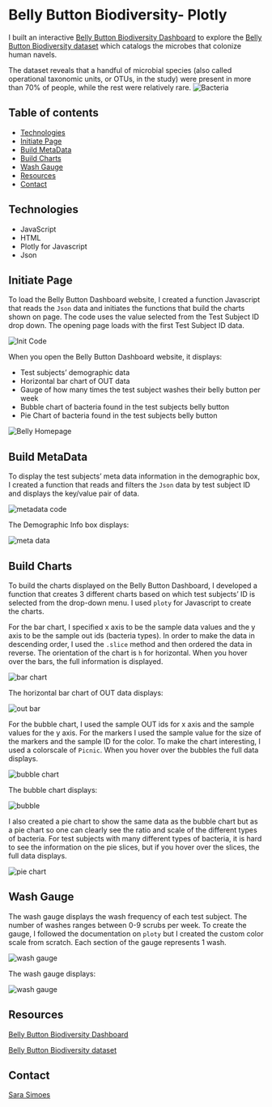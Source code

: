 # Belly Button Biodiversity- Plotly

I built an interactive [Belly Button Biodiversity Dashboard](https://ssimoes48.github.io/Biodiversity-Plotly/) to explore the [Belly Button Biodiversity dataset](http://robdunnlab.com/projects/belly-button-biodiversity/) which catalogs the microbes that colonize human navels.

The dataset reveals that a handful of microbial species (also called operational taxonomic units, or OTUs, in the study) were present in more than 70% of people, while the rest were relatively rare.
![Bacteria](Images/bacteria.png)

## Table of contents
* [Technologies](#technologies) 
* [Initiate Page](#initiate-page)
* [Build MetaData](build-metadata)
* [Build Charts](#build-charts)
* [Wash Gauge](#wash-gauge)
* [Resources](#resources)
* [Contact](#contact)

## Technologies 
* JavaScript
* HTML
* Plotly for Javascript
* Json

## Initiate Page 

To load the Belly Button Dashboard website, I created a function Javascript that reads the `Json` data and initiates the functions that build the charts shown on page. The code uses the value selected from the Test Subject ID drop down. The opening page loads with the first Test Subject ID data. 

![Init Code](Images/init_code.PNG)

When you open the Belly Button Dashboard website, it displays: 

* Test subjects’ demographic data
* Horizontal bar chart of OUT data 
* Gauge of how many times the test subject washes their belly button per week
* Bubble chart of bacteria found in the test subjects belly button
* Pie Chart of bacteria found in the test subjects belly button 

![Belly Homepage](Images/belly_homepage.PNG)

## Build MetaData

To display the test subjects’ meta data information in the demographic box, I created a function that reads and filters the `Json` data by test subject ID and displays the key/value pair of data. 

![metadata code](Images/metadata_code.PNG)

The Demographic Info box displays:

![meta data](Images/meta_data.PNG)

## Build Charts

To build the charts displayed on the Belly Button Dashboard, I developed a function that creates 3 different charts based on which test subjects’ ID is selected from the drop-down menu. I used `ploty` for Javascript to create the charts. 

For the bar chart, I specified x axis to be the sample data values and the y axis to be the sample out ids (bacteria types). In order to make the data in descending order, I used the `.slice` method and then ordered the data in reverse. The orientation of the chart is `h` for horizontal. When you hover over the bars, the full information is displayed. 

![bar chart ](Images/bar_chart.PNG)

The horizontal bar chart of OUT data displays: 

![out bar](Images/otu_bar.PNG)

For the bubble chart, I used the sample OUT ids for x axis and the sample values for the y axis. For the markers I used the sample value for the size of the markers and the sample ID for the color. To make the chart interesting, I used a colorscale of `Picnic`. When you hover over the bubbles the full data displays. 

![bubble chart ](Images/bubble_chart.PNG)

The bubble chart displays:

![bubble](Images/bubble.PNG)

I also created a pie chart to show the same data as the bubble chart but as a pie chart so one can clearly see the ratio and scale of the different types of bacteria. For test subjects with many different types of bacteria, it is hard to see the information on the pie slices, but if you hover over the slices, the full data displays. 

![pie chart](Images/pie.PNG)

## Wash Gauge 

The wash gauge displays the wash frequency of each test subject. The number of washes ranges between 0-9 scrubs per week. To create the gauge, I followed the documentation on `ploty` but I created the custom color scale from scratch. Each section of the gauge represents 1 wash.
 
![wash gauge](Images/guage_code.PNG)

The wash gauge displays: 

![wash gauge](Images/wash_gauge.PNG)

## Resources 

[Belly Button Biodiversity Dashboard](https://ssimoes48.github.io/Biodiversity-Plotly/)

[Belly Button Biodiversity dataset](http://robdunnlab.com/projects/belly-button-biodiversity/)

## Contact

[Sara Simoes](https://github.com/Ssimoes48)
